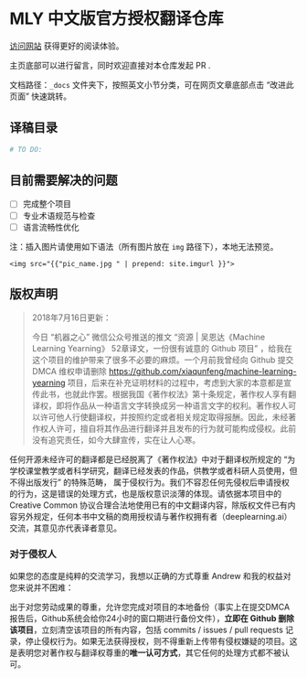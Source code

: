 # MLY 中文版官方授权翻译仓库 

[访问网站](https://accepteddoge.github.io/machine-learning-yearning-cn/) 获得更好的阅读体验。

主页底部可以进行留言，同时欢迎直接对本仓库发起 PR . 

文档路径：`_docs` 文件夹下，按照英文小节分类，可在网页文章底部点击 “改进此页面” 快速跳转。

## 译稿目录

```python
# TO DO:
```

## 目前需要解决的问题

- [ ] 完成整个项目
- [ ] 专业术语规范与检查
- [ ] 语言流畅性优化

注：插入图片请使用如下语法（所有图片放在 `img` 路径下），本地无法预览。

 `<img src="{{"pic_name.jpg " | prepend: site.imgurl }}">`

## 版权声明

> 2018年7月16日更新：
>
> 今日 “机器之心” 微信公众号推送的推文 “资源 | 吴恩达《Machine Learning Yearning》 52章译文，一份很有诚意的 Github 项目”  ，给我在这个项目的维护带来了很多不必要的麻烦。一个月前我曾经向 Github 提交 DMCA 维权申请删除 https://github.com/xiaqunfeng/machine-learning-yearning 项目，后来在补充证明材料的过程中，考虑到大家的本意都是宣传此书，也就此作罢。根据我国《著作权法》第十条规定，著作权人享有翻译权，即将作品从一种语言文字转换成另一种语言文字的权利。著作权人可以许可他人行使翻译权，并按照约定或者相关规定取得报酬。因此，未经著作权人许可，擅自将其作品进行翻译并且发布的行为就可能构成侵权。此前没有追究责任，如今大肆宣传，实在让人心寒。

任何开源未经许可的翻译都是已经脱离了《著作权法》中对于翻译权所规定的 “为学校课堂教学或者科学研究，翻译已经发表的作品，供教学或者科研人员使用，但不得出版发行” 的特殊范畴， 属于侵权行为。我们不容忍任何先侵权后申请授权的行为，这是错误的处理方式，也是版权意识淡薄的体现。请依据本项目中的 Creative Common 协议合理合法地使用已有的中文翻译内容，除版权文件已有内容另外规定，任何本书中文稿的商用授权请与著作权拥有者（deeplearning.ai）交流，其意见亦代表译者意见。

### 对于侵权人

如果您的态度是纯粹的交流学习，我想以正确的方式尊重 Andrew 和我的权益对您来说并不困难：

出于对您劳动成果的尊重，允许您完成对项目的本地备份（事实上在提交DMCA报告后，Github系统会给你24小时的窗口期进行备份文件），**立即在 Github 删除该项目**，立刻清空该项目的所有内容，包括 commits / issues / pull requests 记录，停止侵权行为。如果无法获得授权，则不得重新上传带有侵权嫌疑的项目。这是表明您对著作权与翻译权尊重的**唯一认可方式**，其它任何的处理方式都不被认可。